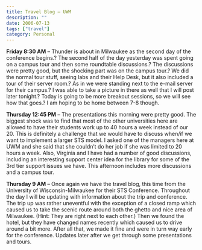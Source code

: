 ```yaml
---
title: Travel Blog – UWM
description: ""
date: 2006-07-13
tags: ["travel"]
category: Personal
---
```



**Friday 8:30 AM** – Thunder is about in Milwaukee as the second day of the conference begins.? The second half of the day yesterday was spent going on a campus tour and then some roundtable discussions.? The discussions were pretty good, but the shocking part was on the campus tour.? We did the normal tour stuff, seeing labs and their Help Desk, but it also included a tour of their server room.? As in we were standing next to the e-mail server for their campus.? I was able to take a picture in there as well that I will post later tonight.? Today is going to be more breakout sessions, so we will see how that goes.? I am hoping to be home between 7-8 though.<br>

**Thursday 12:45 PM** – The presentations this morning were pretty good.  The biggest shock was to find that most of the other universities here are allowed to have their students work up to 40 hours a week instead of our 20.  This is definitely a challenge that we would have to discuss when/if we want to implement a larger STS model.  I asked one of the managers here at UWM and she said that she couldn’t do her job if she was limited to 20 hours a week.  Also, Virginia and I have had a number of good discussions, including an interesting support center idea for the library for some of the 3rd tier support issues we have.  This afternoon includes more discussions and a campus tour.

**Thursday 9 AM** – Once again we have the travel blog, this time from the University of Wisconsin-Milwaukee for their STS Conference.  Throughout the day I will be updating with information about the trip and conference.  The trip up was rather uneventful with the exception of a closed ramp which caused us to take the scenic route around both the ghetto and nice area of Milwaukee. (Hint: They are right next to each other.)  Then we found the hotel, but they have changed names recently which caused us to drive around a bit more.  After all that, we made it fine and were in turn way early for the conference.  Updates later after we get through some presentations and tours.
